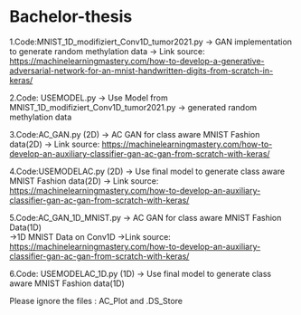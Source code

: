 # Bachelor-thesis

1.Code:MNIST_1D_modifiziert_Conv1D_tumor2021.py
-> GAN implementation to generate random methylation data
-> Link source: https://machinelearningmastery.com/how-to-develop-a-generative-adversarial-network-for-an-mnist-handwritten-digits-from-scratch-in-keras/

2.Code: USEMODEL.py
-> Use Model from MNIST_1D_modifiziert_Conv1D_tumor2021.py
-> generated random methylation data

3.Code:AC_GAN.py (2D)
-> AC GAN for class aware  MNIST Fashion data(2D)
-> Link source: https://machinelearningmastery.com/how-to-develop-an-auxiliary-classifier-gan-ac-gan-from-scratch-with-keras/

4.Code:USEMODELAC.py (2D)
-> Use final model to generate class aware MNIST Fashion data(2D)
-> Link source: https://machinelearningmastery.com/how-to-develop-an-auxiliary-classifier-gan-ac-gan-from-scratch-with-keras/

5.Code:AC_GAN_1D_MNIST.py
-> AC GAN for class aware MNIST Fashion Data(1D)  
->1D MNIST Data on Conv1D
->Link source: https://machinelearningmastery.com/how-to-develop-an-auxiliary-classifier-gan-ac-gan-from-scratch-with-keras/

6.Code: USEMODELAC_1D.py (1D)
-> Use final model to generate class aware MNIST Fashion data(1D)


Please ignore the files : AC_Plot and .DS_Store

